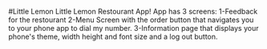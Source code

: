 #Little Lemon 
Little Lemon Restourant App!
App has 3 screens:
1-Feedback for the restourant
2-Menu Screen with the order button that navigates you to your phone app to dial my number.
3-Information page that displays your phone's theme, width height and font size and a log out button.
